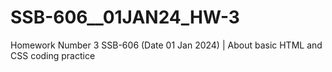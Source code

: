 # SSB-606__01JAN24_HW-3
Homework Number 3 SSB-606 (Date 01 Jan 2024) | About basic HTML and CSS coding practice
